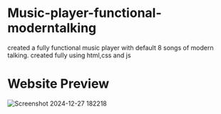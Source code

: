 # Music-player-functional-moderntalking
 created a fully functional music player with default 8 songs of modern talking. created fully using html,css and js
# Website Preview
![Screenshot 2024-12-27 182218](https://github.com/user-attachments/assets/0b3d73d8-e416-4a46-8885-6fa2cfea372a)
